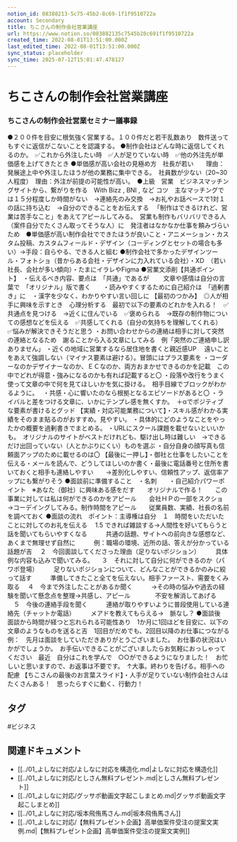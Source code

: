 ```yaml
---
notion_id: 08388213-5c75-45b2-8c69-1f1f9510722a
account: Secondary
title: ちこさんの制作会社営業講座
url: https://www.notion.so/083882135c7545b28c691f1f9510722a
created_time: 2022-08-01T13:51:00.000Z
last_edited_time: 2022-08-01T13:51:00.000Z
sync_status: placeholder
sync_time: 2025-07-12T15:01:47.478127
---
```

# ちこさんの制作会社営業講座

### **ちこさんの制作会社営業セミナー議事録**
●２００件を目安に根気強く営業する。１００件だと若干乱数あり　数件送ってもすぐに返信がこないことを認識する。
●制作会社はどんな時に返信してくれるのか。　✅これから外注したい時　✅人が足りていない時　✅他の外注先が単価感を上げてきたとき
●単価感が高い会社の見極め方　社長が若い　　理由：発展途上中や外注したほうが他の業務に集中できる。　社員数が少ない（20~30人程度）　理由：外注が前提の可能性が高い。　●上級　営業　ビジネスマッチングサイトから、繋がりを作る　With Bizz , BNI , など
コツ　主なマッチングでは１５分程度しか時間がない　→連絡先のみ交換　→お礼やお話ベースで1対１の話に持ち込む　→自分のできることをお伝えする
　「制作はできるけれど、営業は苦手なこと」をあえてアピールしてみる。　営業も制作もバリバリできる人（案件自分でたくさん取ってそうな人）に　発注者はなかなか仕事を頼みづらいため　●単価感が高い制作会社でできたほうが良いこと・アニメーション・カスタム投稿、カスタムフィールド・デザイン（コーディングとセットの場合も多い）→手段：自らやる、できる人と組む
●制作会社で多かったデザインツール・フォトショ（昔からある会社・デザインに力入れている会社）・XD　（若い社長、会社が多い傾向）・たまにイラレやFigma
●営業文添削【共通ポイント】　・伝えるべき内容、要点は　「共通」であるが　　 文章や感情は自分の言葉で　「オリジナル」版で書く　　・読みやすくするために自己紹介は　「過剰書き」に　・漢字を少なく、わかりやすい言い回しに
【最初のつかみ】　◎人が相手に興味を示すとき　心理分析する　最初で以下の要素のどれかを入れる！　✅共通点を見つける　→近くに住んでいる　✅褒められる　→既存の制作物についての感想などを伝える　✅共感してくれる（自分の気持ちを理解してくれる）　✅悩みが解決できそうだと思う
・お問い合わせからの連絡は相手に対して突然の連絡となるため　謝ることから入る文章にしてみる　例「突然のご連絡申し訳ありません」
・近くの地域に営業するなら居住地を書くと親近感UP　 遠いことをあえて強調しない（マイナス要素は避ける）。冒頭にはプラス要素を
・コーダーなのかデザイナーなのか、ＥＣなのか、両方おまかせできるのかを記載　この中でどれが得意・強みになるのかも有れば記載すると〇
・段落や改行をうまく使って文章の中で何を見てほしいかを気に掛ける。　相手目線でブロックがわかるように。　
・共感・心に響いたのなら根拠となるエピソードがあると〇
・ライバルと差をつける文章に、いかにテンプレ感を無くすか。　＋αでポジティブな要素が書けるとグッド
【実績・対応可能業務について】・スキル感がわかる実績をそのまま貼るのがおすすめ。見やすい。
・具体的にどのようなことをやったかの概要を過剰書きでまとめる。
・URLにスクール課題を載せないといいかも。　オリジナルのサイトがベストだけれども、駆け出し時は難しい　→できるだけ出回っていない（人とかぶりにくい）ものを選ぶ
・自分自身の顔写真も信頼面アップのために載せるのは〇
【最後に一押し】・御社と仕事をしたいことを伝える・メールを読んで、どうしてほしいのか書く・最後に電話番号と住所を書いておくと相手も連絡しやすい　　→差別化しやすい、信頼性アップ、返信率アップにも繋がりそう
●面談前に準備すること　・名刺　　・自己紹介パワーポイント　※あなた（御社）に興味ある感をだす　　オリジナルで作る！　　この事業に対しては私は何ができるのかをアピール　　会社ＨＰの一部をスクショ　→コーデイングしてみる。制作時間をアピール　　従業員数、実績、社長の名前を調べておく
●面談の流れ　ポイント：主導権は自分　１　時間をいただいたことに対してのお礼を伝える
　1.5 できれば雑談する→人間性を好いてもらうと話を聞いてもらいやすくなる　　　共通の話題、サイトへの前向きな感想など、あくまで無理せず自然に　　　例：職場の環境、近所の話、答えが分かっている話題が吉
　２　今回面談してくださった理由（足りないポジション）　　　具体例な内容も込みで聞いてみる。
　３　それに対して自分に何ができるのか（パワポ登場）　　　足りないポジションについて、どんなことができるかのみに絞って話す　　　準備してきたこと全てを伝えない。相手ファースト、需要をくみ取る
　４　今まで外注したことがあるか聞く　　　→その時の悩みや過去の経験を聞いて懸念点を整理→共感し、アピール　　　　不安を解消してあげる
　５　今後の連絡手段を聞く　　　連絡が取りやすいように普段使用している連絡先（チャットか電話）　　　メアドを教えてもらえる→　脈なし？
●面談後　面談から時間が経つと忘れられる可能性あり　1か月に1回ほどを目安に、以下の文章のようなものを送ると吉　1回目がだめでも、2回目以降のお仕事につながる　　例：　先月は面談をしていただきありがとうございました。　お仕事の状況はいかがでしょうか。　お手伝いできることがございましたらお気軽におっしゃってください　最近　自分はこれを学んで　○○ができるようになりました！　お忙しいと思いますので、お返事は不要です。　↑大事。終わりを告げる。相手への配慮
【ちこさんの最後のお言葉スライド】・人手が足りていない制作会社さんはたくさんある！　思ったらすぐに動く、行動力！

## タグ

#ビジネス 

## 関連ドキュメント

- [[../01_よしなに対応/よしなに対応を構造化.md|よしなに対応を構造化]]
- [[../01_よしなに対応/としさん無料プレゼント.md|としさん無料プレゼント]]
- [[../01_よしなに対応/グッサポ動画文字起こしまとめ.md|グッサポ動画文字起こしまとめ]]
- [[../01_よしなに対応/坂本飛侑馬さん.md|坂本飛侑馬さん]]
- [[../01_よしなに対応/【無料プレゼント企画】高単価案件受注の提案文実例.md|【無料プレゼント企画】高単価案件受注の提案文実例]]
